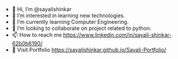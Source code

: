 - 👋 Hi, I’m @sayalishinkar
- 👀 I’m interested in learning new technologies.
- 🌱 I’m currently learning Computer Engineering.
- 💞️ I’m looking to collaborate on project related to python.
- 📫 How to reach me https://www.linkedin.com/in/sayali-shinkar-62b0b6190/
- 💼 Visit Portfolio https://sayalishinkar.github.io/Sayali-Portfolio/
